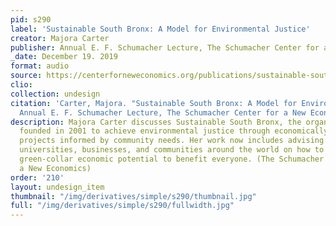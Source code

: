 ```yaml
---
pid: s290
label: 'Sustainable South Bronx: A Model for Environmental Justice'
creator: Majora Carter
publisher: Annual E. F. Schumacher Lecture, The Schumacher Center for a New Economics
_date: December 19. 2019
format: audio
source: https://centerforneweconomics.org/publications/sustainable-south-bronx-a-model-for-environmental-justice/
clio:
collection: undesign
citation: 'Carter, Majora. "Sustainable South Bronx: A Model for Environmental Justice"
  Annual E. F. Schumacher Lecture, The Schumacher Center for a New Economics'
description: Majora Carter discusses Sustainable South Bronx, the organization she
  founded in 2001 to achieve environmental justice through economically sustainable
  projects informed by community needs. Her work now includes advising cities, foundations,
  universities, businesses, and communities around the world on how to unlock their
  green-collar economic potential to benefit everyone. (The Schumacher Center for
  a New Economics)
order: '210'
layout: undesign_item
thumbnail: "/img/derivatives/simple/s290/thumbnail.jpg"
full: "/img/derivatives/simple/s290/fullwidth.jpg"
---
```

